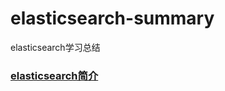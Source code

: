 # elasticsearch-summary
elasticsearch学习总结
### [elasticsearch简介](https://github.com/xzmeasy/elasticsearch-summary/blob/master/summary/index.md)
